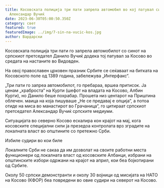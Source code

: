 ```yaml
---
title: Косовската полиција три пати запрела автомобил во кој патувал синот на
  Александар Вучиќ
date: 2023-06-30T05:00:50.350Z
category: свет
featured: true
featuredImage: ../img/7-sin-na-vucic-kos.jpg
author: Вардарски
---
```

Косовската полиција три пати го запрела автомобилот со синот на српскиот претседател Данило Вучиќ додека тој патувал за Косово во средата на настаните во Видовден.

На овој православен црковен празник Србите се сеќаваат на битката на Косовското поле од 1389 година, забележува „Интерфакс“.

„Три пати го запреа автомобилот, го пребараа, вршеа притисок. Ја ценам „храброста“ на Курти (шефот на владата на Косово, Албин Курти), но Данило беше похрабар. Прошета низ центарот на Приштина облечен. маица на која пишуваше „Не се предавај е опција“, а потоа отиде на миса во манастирот во Грачаница“, го цитираат српскиот претседател Александар Вучиќ српските медиуми.

Ситуацијата во северно Косово ескалира кон крајот на мај, кога косовските специјални сили ја презедоа контролата врз зградите на локалната власт во општините со претежно Срби.

Избиле судири во кои биле

Локалните Срби не сакаа да им дозволат на своите работни места функционери од локалната власт од косовските Албанци, избрани на општинските избори одржани на крајот на април, кои беа бојкотирани од Србите.

Околу 50 српски демонстранти и околу 30 војници од мисијата на НАТО на Косово (КФОР) беа повредени во овие судири на северот на Косово.